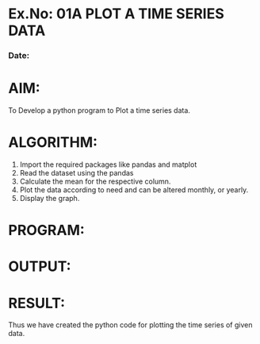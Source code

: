 # Ex.No: 01A PLOT A TIME SERIES DATA
###  Date: 

# AIM:
To Develop a python program to Plot a time series data.
# ALGORITHM:
1. Import the required packages like pandas and matplot
2. Read the dataset using the pandas
3. Calculate the mean for the respective column.
4. Plot the data according to need and can be altered monthly, or yearly.
5. Display the graph.
# PROGRAM:











# OUTPUT:






# RESULT:
Thus we have created the python code for plotting the time series of given data.
